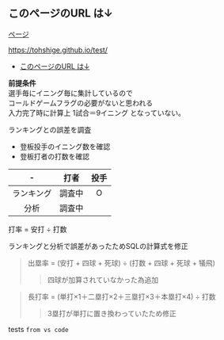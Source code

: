 ## このページのURL は↓
[ページ](https://tohshige.github.io/test/)

https://tohshige.github.io/test/
<!-- TOC -->

- [このページのURL は↓](#%E3%81%93%E3%81%AE%E3%83%9A%E3%83%BC%E3%82%B8%E3%81%AEurl-%E3%81%AF%E2%86%93)

<!-- /TOC -->

**前提条件**  
選手毎にイニング毎に集計しているので  
コールドゲームフラグの必要がないと思われる  
入力完了時に計算上 1試合＝9イニング となっていない。  

ランキングとの誤差を調査  
- 登板投手のイニング数を確認  
- 登板打者の打数を確認  

| -     | 打者  | 投手  |
|:-------:|:-----:|:-----:|
| ランキング | 調査中   | O   |
| 分析    |  調査中   |     |


打率 = 安打 ÷ 打数

ランキングと分析で誤差があったためSQLの計算式を修正
> 出塁率 = (安打 + 四球 + 死球) ÷ (打数 + 四球 + 死球 + 犠飛) 
>> 四球が加算されていなかった為追加

>長打率 = (単打×1＋二塁打×2＋三塁打×3＋本塁打×4)  ÷ 打数
>> 3塁打が単打に置き換わっていたため修正

tests
`from vs code`
